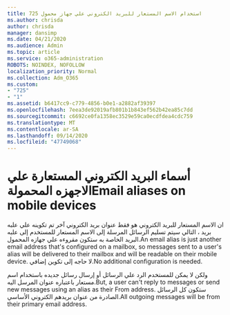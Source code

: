 ```yaml
---
title: 725 استخدام الاسم المستعار للبريد الكتروني علي جهاز محمول
ms.author: chrisda
author: chrisda
manager: dansimp
ms.date: 04/21/2020
ms.audience: Admin
ms.topic: article
ms.service: o365-administration
ROBOTS: NOINDEX, NOFOLLOW
localization_priority: Normal
ms.collection: Adm_O365
ms.custom:
- "725"
- "1"
ms.assetid: b6417cc9-c779-4856-b0e1-a2882af39397
ms.openlocfilehash: 7eea3de92019afb801b1b843ef562b42ea85c7dd
ms.sourcegitcommit: c6692ce0fa1358ec3529e59ca0ecdfdea4cdc759
ms.translationtype: MT
ms.contentlocale: ar-SA
ms.lasthandoff: 09/14/2020
ms.locfileid: "47749068"
---
```

# <a name="email-aliases-on-mobile-devices"></a><span data-ttu-id="dd491-102">أسماء البريد الكتروني المستعارة علي الاجهزه المحمولة</span><span class="sxs-lookup"><span data-stu-id="dd491-102">Email aliases on mobile devices</span></span>

<span data-ttu-id="dd491-103">ان الاسم المستعار للبريد الكتروني هو فقط عنوان بريد الكتروني آخر تم تكوينه علي علبه بريد ، التالي سيتم تسليم الرسائل المرسلة إلى الاسم المستعار للمستخدم إلى علبه البريد الخاصة به ستكون مقروءه علي جهازه المحمول.</span><span class="sxs-lookup"><span data-stu-id="dd491-103">An email alias is just another email address that's configured on a mailbox, so messages sent to a user's alias will be delivered to their mailbox and will be readable on their mobile device.</span></span> <span data-ttu-id="dd491-104">لا حاجه إلى تكوين إضافي.</span><span class="sxs-lookup"><span data-stu-id="dd491-104">No additional configuration is needed.</span></span>

<span data-ttu-id="dd491-105">ولكن لا يمكن للمستخدم الرد علي الرسائل أو إرسال رسائل جديده باستخدام اسم مستعار باعتباره عنوان المرسل اليه.</span><span class="sxs-lookup"><span data-stu-id="dd491-105">But, a user can't reply to messages or send new messages using an alias as their From address.</span></span> <span data-ttu-id="dd491-106">ستكون كل الرسائل الصادرة من عنوان بريدهم الكتروني الأساسي.</span><span class="sxs-lookup"><span data-stu-id="dd491-106">All outgoing messages will be from their primary email address.</span></span>
